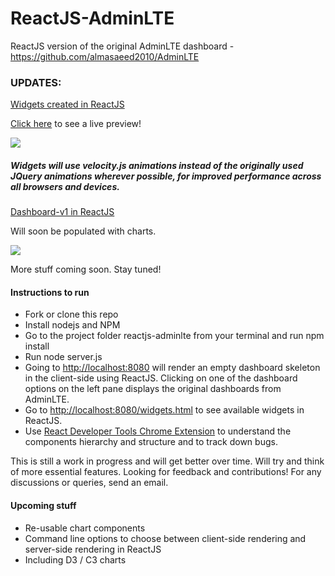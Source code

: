 # ReactJS-AdminLTE

ReactJS version of the original AdminLTE dashboard - https://github.com/almasaeed2010/AdminLTE


### UPDATES:

[Widgets created in ReactJS](./reactjs-adminlte/public/src/widgets)

[Click here](http://ec2-52-74-208-196.ap-southeast-1.compute.amazonaws.com:8080/widgets.html) to see a live preview!

![](./reactjs-adminlte/screenshots/widgets.png)

##### Widgets will use velocity.js animations instead of the originally used JQuery animations wherever possible, for improved performance across all browsers and devices.

[Dashboard-v1 in ReactJS](./reactjs-adminlte/public/src/dashboardV1)

Will soon be populated with charts.

![](./reactjs-adminlte/screenshots/dashboard-v1.png)

More stuff coming soon. Stay tuned!


#### Instructions to run

- Fork or clone this repo
- Install nodejs and NPM
- Go to the project folder reactjs-adminlte from your terminal and run npm install
- Run node server.js
- Going to [http://localhost:8080](http://localhost:8080) will render an empty dashboard skeleton in the client-side using ReactJS. Clicking on one of the dashboard options on the left pane displays the original dashboards from AdminLTE.
- Go to [http://localhost:8080/widgets.html](http://localhost:8080/widgets.html) to see available widgets in ReactJS.
- Use [React Developer Tools Chrome Extension](https://chrome.google.com/webstore/detail/react-developer-tools/fmkadmapgofadopljbjfkapdkoienihi?hl=en) to understand the components hierarchy and structure and to track down bugs.

This is still a work in progress and will get better over time. Will try and think of more essential features. Looking for feedback and contributions! For any discussions or queries, send an email.

#### Upcoming stuff

- Re-usable chart components
- Command line options to choose between client-side rendering and server-side rendering in ReactJS
- Including D3 / C3 charts 


